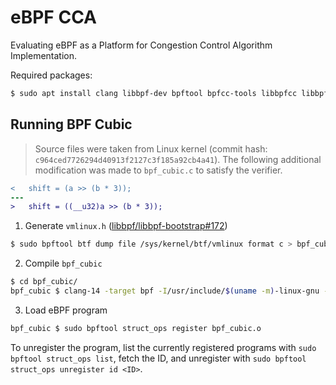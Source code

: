 # eBPF CCA

Evaluating eBPF as a Platform for Congestion Control Algorithm Implementation.

Required packages:

```sh
$ sudo apt install clang libbpf-dev bpftool bpfcc-tools libbpfcc libbpfcc-dev linux-headers-$(uname -r)
```

## Running BPF Cubic

> Source files were taken from Linux kernel (commit hash: `c964ced7726294d40913f2127c3f185a92cb4a41`). The following additional modification was made to `bpf_cubic.c` to satisfy the verifier.

```diff
< 	shift = (a >> (b * 3));
---
> 	shift = ((__u32)a >> (b * 3));
```

1. Generate `vmlinux.h` ([libbpf/libbpf-bootstrap#172](https://github.com/libbpf/libbpf-bootstrap/issues/172#issuecomment-1526749499))

```sh
$ sudo bpftool btf dump file /sys/kernel/btf/vmlinux format c > bpf_cubic/vmlinux.h
```

2. Compile `bpf_cubic`

```sh
$ cd bpf_cubic/
bpf_cubic $ clang-14 -target bpf -I/usr/include/$(uname -m)-linux-gnu -g -O2 -o bpf_cubic.o -c bpf_cubic.c
```

3. Load eBPF program

```sh
bpf_cubic $ sudo bpftool struct_ops register bpf_cubic.o
```

To unregister the program, list the currently registered programs with `sudo bpftool struct_ops list`, fetch the ID, and unregister with `sudo bpftool struct_ops unregister id <ID>`.
